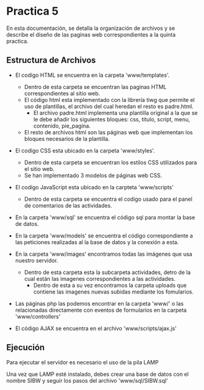 # Practica 5

En esta documentación, se detalla la organización de archivos y se describe el diseño de las paginas web correspondientes a la quinta practica.

## Estructura de Archivos

- El codigo HTML se encuentra en la carpeta 'www/templates'.
  - Dentro de esta carpeta se encuentran las paginas HTML correspondientes al sitio web.
  - El código html esta implementado con la librería tiwg que permite el uso de plantillas, el archivo del cual heredan el resto es padre.html.
    - El archivo padre.html implementa una plantilla original a la que se le debe añadir los siguientes bloques: css, titulo, script, menu, contenido, pie_pagina.
  - El resto de archivos html son las páginas web que implementan los bloques necesarios de la plantilla.

- El codigo CSS esta ubicado en la carpeta 'www/styles'.
  - Dentro de esta carpeta se encuentran los estilos CSS utilizados para el sitio web.
  - Se han implementado 3 modelos de páginas web CSS.

- El codigo JavaScript esta ubicado en la carpteta 'www/scripts'
  - Dentro de esta carpeta se encuentra el codigo usado para el panel de comentarios de las actividades.

- En la carpeta 'www/sql' se encuentra el código sql para montar la base de datos.

- En la carpeta 'www/models' se encuentra el código correspondiente a las peticiones realizadas al la base de datos y la conexión a esta.

- En la carpeta 'www/images' encontramos todas las imágenes que usa nuestro servidor.
  - Dentro de esta carpeta esta la subcarpeta actividades, detro de la cual están las imagenes correspondientes a las actividades.
      - Dentro de esta a su vez encontramos la carpeta uploads que contiene las imagenes nuevas subidas mediante los fomularios. 

- Las páginas php las podemos encontrar en la carpeta 'www/' o las relacionadas directamente con eventos de formularios en la carpeta 'www/controllers'

- El código AJAX se encuentra en el archivo 'www/scripts/ajax.js'

## Ejecución

Para ejecutar el servidor es necesario el uso de la pila LAMP

Una vez que LAMP esté instalado, debes crear una base de datos con el nombre SIBW y seguir los pasos del archivo 'www/sql/SIBW.sql'
